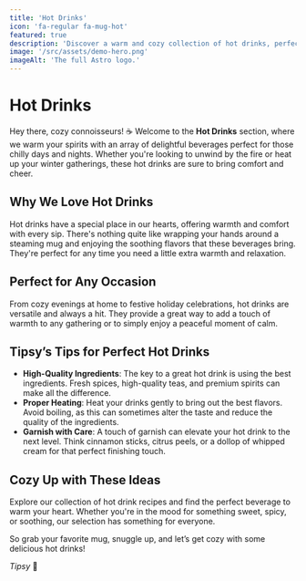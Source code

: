 ```yaml
---
title: 'Hot Drinks'
icon: 'fa-regular fa-mug-hot'
featured: true
description: 'Discover a warm and cozy collection of hot drinks, perfect for chilly days and festive gatherings. Comfort in every cup!'
image: '/src/assets/demo-hero.png'
imageAlt: 'The full Astro logo.'
---
```


# Hot Drinks

Hey there, cozy connoisseurs! ☕️ Welcome to the **Hot Drinks** section, where we warm your spirits with an array of delightful beverages perfect for those chilly days and nights. Whether you're looking to unwind by the fire or heat up your winter gatherings, these hot drinks are sure to bring comfort and cheer.

## Why We Love Hot Drinks

Hot drinks have a special place in our hearts, offering warmth and comfort with every sip. There's nothing quite like wrapping your hands around a steaming mug and enjoying the soothing flavors that these beverages bring. They're perfect for any time you need a little extra warmth and relaxation.

## Perfect for Any Occasion

From cozy evenings at home to festive holiday celebrations, hot drinks are versatile and always a hit. They provide a great way to add a touch of warmth to any gathering or to simply enjoy a peaceful moment of calm.

## Tipsy’s Tips for Perfect Hot Drinks

-   **High-Quality Ingredients**: The key to a great hot drink is using the best ingredients. Fresh spices, high-quality teas, and premium spirits can make all the difference.
-   **Proper Heating**: Heat your drinks gently to bring out the best flavors. Avoid boiling, as this can sometimes alter the taste and reduce the quality of the ingredients.
-   **Garnish with Care**: A touch of garnish can elevate your hot drink to the next level. Think cinnamon sticks, citrus peels, or a dollop of whipped cream for that perfect finishing touch.

## Cozy Up with These Ideas

Explore our collection of hot drink recipes and find the perfect beverage to warm your heart. Whether you're in the mood for something sweet, spicy, or soothing, our selection has something for everyone.

So grab your favorite mug, snuggle up, and let’s get cozy with some delicious hot drinks!

_Tipsy_ 🥂
